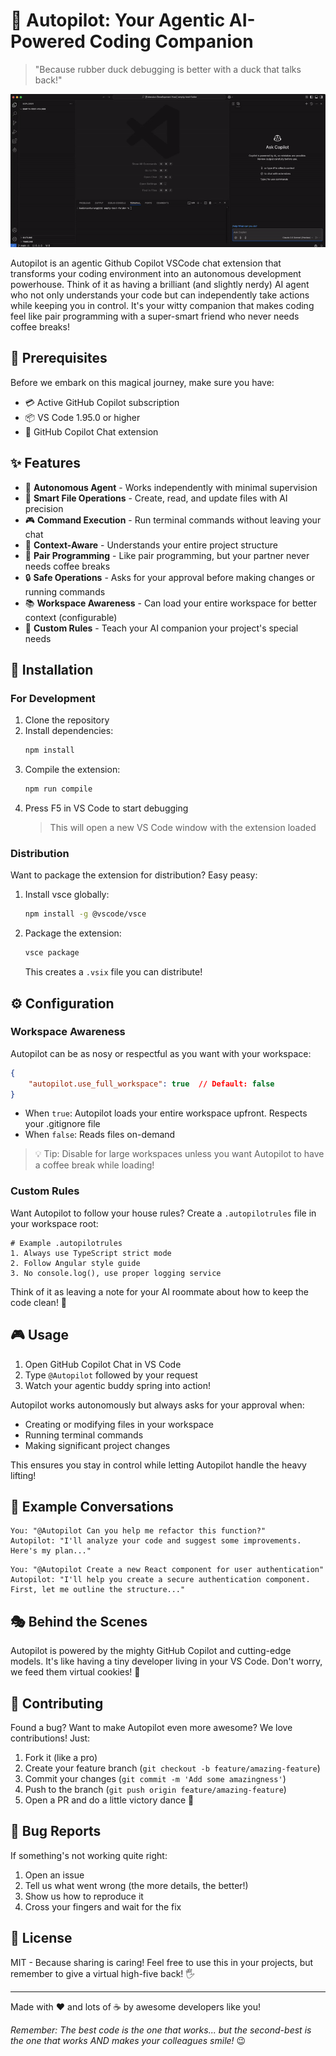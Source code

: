 # 🚀 Autopilot: Your Agentic AI-Powered Coding Companion

> "Because rubber duck debugging is better with a duck that talks back!" 

![Autopilot Demo](assets/autopilot.gif)

Autopilot is an agentic Github Copilot VSCode chat extension that transforms your coding environment into an autonomous development powerhouse. Think of it as having a brilliant (and slightly nerdy) AI agent who not only understands your code but can independently take actions while keeping you in control. It's your witty companion that makes coding feel like pair programming with a super-smart friend who never needs coffee breaks!

## 🎯 Prerequisites

Before we embark on this magical journey, make sure you have:

- 💳 Active GitHub Copilot subscription
- 📦 VS Code 1.95.0 or higher
- 🤖 GitHub Copilot Chat extension

## ✨ Features

- 🤖 **Autonomous Agent** - Works independently with minimal supervision
- 📝 **Smart File Operations** - Create, read, and update files with AI precision
- 🎮 **Command Execution** - Run terminal commands without leaving your chat
- 🧠 **Context-Aware** - Understands your entire project structure
- 🤝 **Pair Programming** - Like pair programming, but your partner never needs coffee breaks
- 🔒 **Safe Operations** - Asks for your approval before making changes or running commands
- 📚 **Workspace Awareness** - Can load your entire workspace for better context (configurable)
- 📜 **Custom Rules** - Teach your AI companion your project's special needs

## 🚀 Installation

### For Development

1. Clone the repository
2. Install dependencies:
   ```bash
   npm install
   ```
3. Compile the extension:
   ```bash
   npm run compile
   ```
4. Press F5 in VS Code to start debugging
   > This will open a new VS Code window with the extension loaded


### Distribution

Want to package the extension for distribution? Easy peasy:

1. Install vsce globally:
   ```bash
   npm install -g @vscode/vsce
   ```
2. Package the extension:
   ```bash
   vsce package
   ```
   This creates a `.vsix` file you can distribute!

## ⚙️ Configuration

### Workspace Awareness

Autopilot can be as nosy or respectful as you want with your workspace:

```json
{
    "autopilot.use_full_workspace": true  // Default: false
}
```

- When `true`: Autopilot loads your entire workspace upfront. Respects your .gitignore file
- When `false`: Reads files on-demand

> 💡 Tip: Disable for large workspaces unless you want Autopilot to have a coffee break while loading!

### Custom Rules

Want Autopilot to follow your house rules? Create a `.autopilotrules` file in your workspace root:

```plaintext
# Example .autopilotrules
1. Always use TypeScript strict mode
2. Follow Angular style guide
3. No console.log(), use proper logging service
```

Think of it as leaving a note for your AI roommate about how to keep the code clean! 🧹

## 🎮 Usage

1. Open GitHub Copilot Chat in VS Code
2. Type `@Autopilot` followed by your request
3. Watch your agentic buddy spring into action!

Autopilot works autonomously but always asks for your approval when:
- Creating or modifying files in your workspace
- Running terminal commands
- Making significant project changes

This ensures you stay in control while letting Autopilot handle the heavy lifting!

## 💬 Example Conversations

```
You: "@Autopilot Can you help me refactor this function?"
Autopilot: "I'll analyze your code and suggest some improvements. Here's my plan..."
```

```
You: "@Autopilot Create a new React component for user authentication"
Autopilot: "I'll help you create a secure authentication component. First, let me outline the structure..."
```

## 🎭 Behind the Scenes

Autopilot is powered by the mighty GitHub Copilot and cutting-edge models. It's like having a tiny developer living in your VS Code. Don't worry, we feed them virtual cookies! 🍪

## 🤝 Contributing

Found a bug? Want to make Autopilot even more awesome? We love contributions! Just:

1. Fork it (like a pro)
2. Create your feature branch (`git checkout -b feature/amazing-feature`)
3. Commit your changes (`git commit -m 'Add some amazingness'`)
4. Push to the branch (`git push origin feature/amazing-feature`)
5. Open a PR and do a little victory dance 💃

## 🐛 Bug Reports

If something's not working quite right:

1. Open an issue
2. Tell us what went wrong (the more details, the better!)
3. Show us how to reproduce it
4. Cross your fingers and wait for the fix

## 📜 License

MIT - Because sharing is caring! Feel free to use this in your projects, but remember to give a virtual high-five back! 🖐️

---

Made with ❤️ and lots of ☕ by awesome developers like you!

*Remember: The best code is the one that works... but the second-best is the one that works AND makes your colleagues smile!* 😉